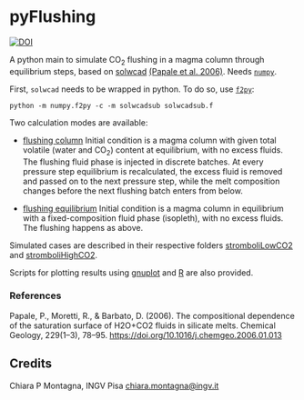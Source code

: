 # pyFlushing

[![DOI](https://zenodo.org/badge/DOI/10.5281/zenodo.10176157.svg)](https://doi.org/10.5281/zenodo.10176157)

A python main to simulate CO<sub>2</sub> flushing in a magma column through equilibrium steps, based on [solwcad](http://www.pi.ingv.it/progetti/eurovolc/#SOLWCAD) [(Papale et al. 2006)](https://doi.org/10.1016/j.chemgeo.2006.01.013).
Needs [`numpy`](https://numpy.org/).

First, `solwcad` needs to be wrapped in python. To do so, use
[`f2py`](https://numpy.org/doc/stable/f2py/):

```
python -m numpy.f2py -c -m solwcadsub solwcadsub.f
```

Two calculation modes are available:

* [flushing column](flushingColumn)
Initial condition is a magma column with given total volatile (water
and CO<sub>2</sub>) content at equilibrium, with no excess fluids. The
flushing fluid phase is injected in discrete batches. At every
pressure step equilibrium is recalculated, the excess fluid is removed
and passed on to the next pressure step, while the melt composition changes before the next flushing batch enters from below.

* [flushing equilibrium](flushingEquilibrium)
Initial condition is a magma column in equilibrium with a
fixed-composition fluid phase (isopleth), with no excess fluids. The
flushing happens as above.

Simulated cases are described in their respective folders
[stromboliLowCO2](flushingColumn/stromboliLowCO2) and
[stromboliHighCO2](flushingColumn/stromboliHighCO2).

Scripts for plotting results using [gnuplot](http://www.gnuplot.info/)
and [R](https://www.r-project.org/) are also provided.

### References
Papale, P., Moretti, R., & Barbato, D. (2006). The compositional dependence of the saturation surface of H2O+CO2 fluids in silicate melts. Chemical Geology, 229(1–3), 78–95. https://doi.org/10.1016/j.chemgeo.2006.01.013

## Credits
Chiara P Montagna, INGV Pisa 
chiara.montagna@ingv.it
